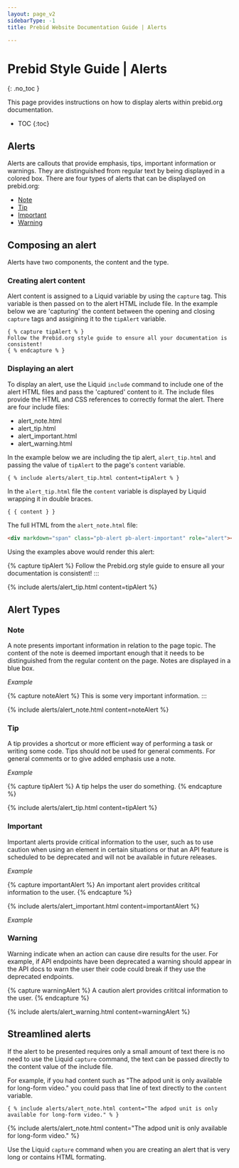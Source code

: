 ```yaml
---
layout: page_v2
sidebarType: -1
title: Prebid Website Documentation Guide | Alerts

---
```


# Prebid Style Guide | Alerts

{: .no_toc }

This page provides instructions on how to display alerts within prebid.org documentation.

- TOC
{:toc}

## Alerts

Alerts are callouts that provide emphasis, tips, important information or warnings. They are distinguished from regular text by being displayed in a colored box. There are four types of alerts that can be displayed on prebid.org:

- [Note](#note)
- [Tip](#tip)  
- [Important](#important)
- [Warning](#warning)

## Composing an alert

Alerts have two components, the content and the type.

### Creating alert content

Alert content is assigned to a Liquid variable by using the `capture` tag. This variable is then passed on to the alert HTML include file. In the example below we are 'capturing' the content between the opening and closing `capture` tags and assigining it to the `tipAlert` variable.

```text
{ % capture tipAlert % }
Follow the Prebid.org style guide to ensure all your documentation is consistent!
{ % endcapture % }
```

### Displaying an alert

To display an alert, use the Liquid `include` command to include one of the alert HTML files and pass the 'captured' content to it. The include files provide the HTML and CSS references to correctly format the alert. There are four include files:

- alert_note.html
- alert_tip.html
- alert_important.html
- alert_warning.html

In the example below we are including the tip alert, `alert_tip.html` and passing the value of `tipAlert` to the page's `content` variable.

```text
{ % include alerts/alert_tip.html content=tipAlert % }
```

In the `alert_tip.html` file the `content` variable is displayed by Liquid wrapping it in double braces.

```html
{ { content } }
```

The full HTML from the `alert_note.html` file:

```html
<div markdown="span" class="pb-alert pb-alert-important" role="alert"><i class="fa fa-exclamation-circle"></i> <b>Important:</b> {{include.content}}</div>
```

Using the examples above would render this alert:

{% capture tipAlert %}
Follow the Prebid.org style guide to ensure all your documentation is consistent!
:::

{% include alerts/alert_tip.html content=tipAlert %}

## Alert Types

### Note

A note presents important information in relation to the page topic. The content of the note is deemed important enough that it needs to be distinguished from the regular content on the page. Notes are displayed in a blue box.

*Example*

{% capture noteAlert %}
This is some very important information.
:::

{% include alerts/alert_note.html content=noteAlert %}

### Tip

A tip provides a shortcut or more efficient way of performing a task or writing some code. Tips should not be used for general comments. For general comments or to give added emphasis use a note.

*Example*

{% capture tipAlert %}
A tip helps the user do something.
{% endcapture %}

{% include alerts/alert_tip.html content=tipAlert %}

### Important

Important alerts provide critical information to the user, such as to use caution when using an element in certain situations or that an API feature is scheduled to be deprecated and will not be available in future releases.

*Example*

{% capture importantAlert %}
An important alert provides crititcal information to the user.
{% endcapture %}

{% include alerts/alert_important.html content=importantAlert %}

*Example*

### Warning

Warning indicate when an action can cause dire results for the user. For example, if API endpoints have been deprecated a warning should appear in the API docs to warn the user their code could break if they use the deprecated endpoints.

{% capture warningAlert %}
A caution alert provides crititcal information to the user.
{% endcapture %}

{% include alerts/alert_warning.html content=warningAlert %}

## Streamlined alerts

If the alert to be presented requires only a small amount of text there is no need to use the Liquid `capture` command, the text can be passed directly to the content value of the include file.

For example, if you had content such as "The adpod unit is only available for long-form video." you could pass that line of text directly to the `content` variable.

```text
{ % include alerts/alert_note.html content="The adpod unit is only available for long-form video." % }
```

{% include alerts/alert_note.html content="The adpod unit is only available for long-form video." %}

Use the Liquid `capture` command when you are creating an alert that is very long or contains HTML formating.
